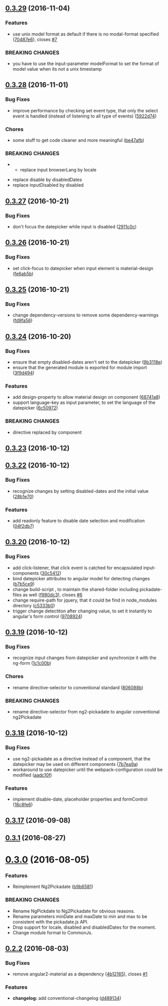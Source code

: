 <a name="0.3.29"></a>
## [0.3.29](https://github.com/cschroeter/ng2-pickadate/compare/0.3.28...0.3.29) (2016-11-04)


### Features

* use unix model format as default if there is no modal-format specified ([70487e6](https://github.com/cschroeter/ng2-pickadate/commit/70487e6)), closes [#7](https://github.com/cschroeter/ng2-pickadate/issues/7)


### BREAKING CHANGES

* you have to use the input-parameter modelFormat to set the format of model value when its not a unix timestamp



<a name="0.3.28"></a>
## [0.3.28](https://github.com/cschroeter/ng2-pickadate/compare/0.3.27...0.3.28) (2016-11-01)


### Bug Fixes

* improve performance by checking set event type, that only the select event is handled (instead of listening to all type of events) ([5922d74](https://github.com/cschroeter/ng2-pickadate/commit/5922d74))


### Chores

* some stuff to get code cleaner and more meaningful ([be47afb](https://github.com/cschroeter/ng2-pickadate/commit/be47afb))


### BREAKING CHANGES

* - replace input browserLang by locale
- replace disable by disabledDates
- replace inputDisabled by disabled



<a name="0.3.27"></a>
## [0.3.27](https://github.com/cschroeter/ng2-pickadate/compare/0.3.26...0.3.27) (2016-10-21)


### Bug Fixes

* don't focus the datepicker while input is disabled ([2911c0c](https://github.com/cschroeter/ng2-pickadate/commit/2911c0c))



<a name="0.3.26"></a>
## [0.3.26](https://github.com/cschroeter/ng2-pickadate/compare/0.3.25...0.3.26) (2016-10-21)


### Bug Fixes

* set click-focus to datepicker when input element is material-design ([fe6ab5b](https://github.com/cschroeter/ng2-pickadate/commit/fe6ab5b))



<a name="0.3.25"></a>
## [0.3.25](https://github.com/cschroeter/ng2-pickadate/compare/0.3.24...0.3.25) (2016-10-21)


### Bug Fixes

* change dependency-versions to remove some dependency-warnings ([fd9fa56](https://github.com/cschroeter/ng2-pickadate/commit/fd9fa56))



<a name="0.3.24"></a>
## [0.3.24](https://github.com/cschroeter/ng2-pickadate/compare/0.3.23...0.3.24) (2016-10-20)


### Bug Fixes

* ensure that empty disabled-dates aren't set to the datepicker ([9b3118e](https://github.com/cschroeter/ng2-pickadate/commit/9b3118e))
* ensure that the generated module is exported for module import ([3f9d494](https://github.com/cschroeter/ng2-pickadate/commit/3f9d494))


### Features

* add design-property to allow material design on component ([68741a8](https://github.com/cschroeter/ng2-pickadate/commit/68741a8))
* support language-key as input parameter, to set the language of the datepicker ([6c50972](https://github.com/cschroeter/ng2-pickadate/commit/6c50972))


### BREAKING CHANGES

* directive replaced by component



<a name="0.3.23"></a>
## [0.3.23](https://github.com/cschroeter/ng2-pickadate/compare/0.3.22...0.3.23) (2016-10-12)



<a name="0.3.22"></a>
## [0.3.22](https://github.com/cschroeter/ng2-pickadate/compare/0.3.20...0.3.22) (2016-10-12)


### Bug Fixes

*  recognize changes by setting disabled-dates and the initial value ([28b1e70](https://github.com/cschroeter/ng2-pickadate/commit/28b1e70))


### Features

* add readonly feature to disable date selection and modification ([04f2db7](https://github.com/cschroeter/ng2-pickadate/commit/04f2db7))



<a name="0.3.20"></a>
## [0.3.20](https://github.com/cschroeter/ng2-pickadate/compare/0.3.19...0.3.20) (2016-10-12)


### Bug Fixes

* add click-listener, that click event is catched for encapsulated input-components ([30c5412](https://github.com/cschroeter/ng2-pickadate/commit/30c5412))
* bind datepicker attributes to angular model for detecting changes ([b7b5ce9](https://github.com/cschroeter/ng2-pickadate/commit/b7b5ce9))
* change build-script , to maintain the shared-folder including pickadate-files as well ([f980dc3](https://github.com/cschroeter/ng2-pickadate/commit/f980dc3)), closes [#6](https://github.com/cschroeter/ng2-pickadate/issues/6)
* change require-path for jquery, that it could be find in node_modules directory ([c5333b0](https://github.com/cschroeter/ng2-pickadate/commit/c5333b0))
* trigger change detectiton after changing value, to set it instantly to angular's form control ([9708924](https://github.com/cschroeter/ng2-pickadate/commit/9708924))



<a name="0.3.19"></a>
## [0.3.19](https://github.com/cschroeter/ng2-pickadate/compare/0.3.18...0.3.19) (2016-10-12)


### Bug Fixes

* recognize input changes from datepicker and synchronize it with the ng-form ([1c1c00b](https://github.com/cschroeter/ng2-pickadate/commit/1c1c00b))


### Chores

* rename directive-selector to conventional standard ([806088b](https://github.com/cschroeter/ng2-pickadate/commit/806088b))


### BREAKING CHANGES

* rename directive-selector from ng2-pickadate to angular conventional ng2Pickadate



<a name="0.3.18"></a>
## [0.3.18](https://github.com/cschroeter/ng2-pickadate/compare/0.3.17...0.3.18) (2016-10-12)


### Bug Fixes

* use ng2-pickadate as a directive instead of a component, that the datepicker may be used on different components ([7b7ea9a](https://github.com/cschroeter/ng2-pickadate/commit/7b7ea9a))
* workaround to use datepicker until the webpack-configuration could be modified ([aadc10f](https://github.com/cschroeter/ng2-pickadate/commit/aadc10f))


### Features

* implement disable-date, placeholder properties and formControl ([18c8fe6](https://github.com/cschroeter/ng2-pickadate/commit/18c8fe6))



<a name="0.3.17"></a>
## [0.3.17](https://github.com/cschroeter/ng2-pickadate/compare/0.3.1...0.3.17) (2016-09-08)



<a name="0.3.1"></a>
## [0.3.1](https://github.com/cschroeter/ng2-pickadate/compare/0.3.0...0.3.1) (2016-08-27)



<a name="0.3.0"></a>
# [0.3.0](https://github.com/cschroeter/ng2-pickadate/compare/0.2.2...0.3.0) (2016-08-05)


### Features

* Reimplement Ng2Pickadate ([b9b6581](https://github.com/cschroeter/ng2-pickadate/commit/b9b6581))


### BREAKING CHANGES

* Rename NgPickdate to Ng2Pickadate for obvious reasons.
* Rename parameters minDate and maxDate to min and max to be consistent with the pickadate.js API.
* Drop support for locale, disabled and disabledDates for the moment.
* Change module format to CommonJs.



<a name="0.2.2"></a>
## [0.2.2](https://github.com/cschroeter/ng2-pickadate/compare/4b12165...0.2.2) (2016-08-03)


### Bug Fixes

* remove angular2-material as a dependency ([4b12165](https://github.com/cschroeter/ng2-pickadate/commit/4b12165)), closes [#1](https://github.com/cschroeter/ng2-pickadate/issues/1)


### Features

* **changelog:** add conventional-changelog ([d489134](https://github.com/cschroeter/ng2-pickadate/commit/d489134))



